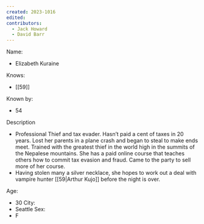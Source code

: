 ```yaml
---
created: 2023-1016
edited:
contributors:
  - Jack Howard
  - David Barr
---
```


Name:
- Elizabeth Kuraine

Knows:
- [[59]]

Known by:
- 54

Description
- Professional Thief and tax evader. Hasn’t paid a cent of taxes in 20 years. Lost her parents in a plane crash and began to steal to make ends meet. Trained with the greatest thief in the world high in the summits of the Nepalese mountains. She has a paid online course that teaches others how to commit tax evasion and fraud. Came to the party to sell more of her course.
- Having stolen many a silver necklace, she hopes to work out a deal with vampire hunter [[59|Arthur Kujo]] before the night is over.


Age:
- 30
City:
- Seattle
Sex:
- F


